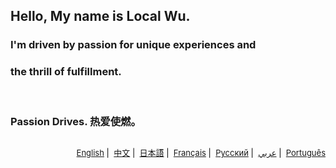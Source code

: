 ## Hello, My name is Local Wu.

### I'm driven by passion for unique experiences and <br/>

### the thrill of fulfillment.<br/>

<br/>

### Passion Drives. 热爱使燃。

##  

<p align="right" style="color:black; font-size: small;">
  <a href="https://github.com/localwu/localwu/blob/main/README.md"><span>English</span></a>&nbsp|&nbsp
  <a href="https://github.com/localwu/localwu/blob/main/README_CN.md"><span>中文</span></a>&nbsp|&nbsp
  <a href="https://github.com/localwu/localwu/blob/main/README_JP.md"><span>日本語</span></a>&nbsp|&nbsp
  <a href="https://github.com/localwu/localwu/blob/main/README_FR.md"><span>Français</span></a>&nbsp|&nbsp
  <a href="https://github.com/localwu/localwu/blob/main/README_RU.md"><span>Русский</span></a>&nbsp|&nbsp
  <a href="https://github.com/localwu/localwu/blob/main/README_AR.md"><span>عربي</span></a>&nbsp|&nbsp
  <a href="https://github.com/localwu/localwu/blob/main/README_PT.md"><span>Português</span></a>
</p>

<!--

### Current

### Contact

**localwu/LocalWu** is a ✨ _special_ ✨ repository because its `README.md` (this file) appears on your GitHub profile.

Here are some ideas to get you started:

- 🔭 I’m currently working on ...
- 🌱 I’m currently learning ...
- 👯 I’m looking to collaborate on ...
- 🤔 I’m looking for help with ...
- 💬 Ask me about ...
- 📫 How to reach me: ...
- 😄 Pronouns: ...
- ⚡ Fun fact: ...
-->

